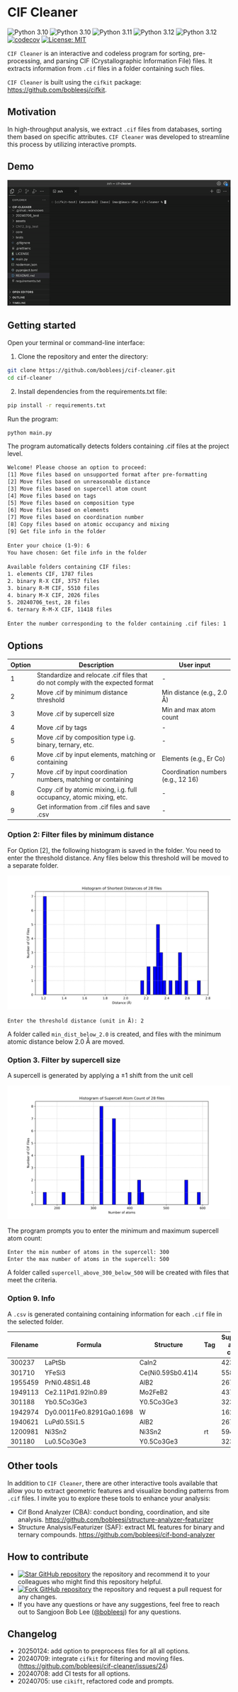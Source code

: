 # CIF Cleaner

<!-- ![Integration Tests](https://github.com/bobleesj/cif-cleaner/actions/workflows/python-run-pytest.yml/badge.svg) -->

![Python 3.10](https://img.shields.io/badge/python-3.9-blue.svg)
![Python 3.10](https://img.shields.io/badge/python-3.10-blue.svg)
![Python 3.11](https://img.shields.io/badge/python-3.11-blue.svg)
![Python 3.12](https://img.shields.io/badge/python-3.12-blue.svg)
![Python 3.12](https://img.shields.io/badge/python-3.13-blue.svg)
[![codecov](https://codecov.io/gh/bobleesj/cif-cleaner/graph/badge.svg?token=3KDQ4344V5)](https://codecov.io/gh/bobleesj/cif-cleaner)
[![License: MIT](https://img.shields.io/badge/License-MIT-yellow.svg)](https://github.com/bobleesj/cif-cleaner/blob/main/LICENSE)

`CIF Cleaner` is an interactive and codeless program for sorting,
pre-processing, and parsing CIF (Crystallographic Information File) files. It
extracts information from `.cif` files in a folder containing such files.

`CIF Cleaner` is built using the `cifkit` package:
https://github.com/bobleesj/cifkit.

## Motivation

In high-throughput analysis, we extract `.cif` files from databases, sorting
them based on specific attributes. `CIF Cleaner` was developed to streamline
this process by utilizing interactive prompts.

## Demo

![supercell demo](assets/gif/supercell-demo.gif)

## Getting started

Open your terminal or command-line interface:

1. Clone the repository and enter the directory:

```bash
git clone https://github.com/bobleesj/cif-cleaner.git
cd cif-cleaner
```

2. Install dependencies from the requirements.txt file:

```bash
pip install -r requirements.txt
```

Run the program:

```bash
python main.py
```

The program automatically detects folders containing .cif files at the project
level.

```text
Welcome! Please choose an option to proceed:
[1] Move files based on unsupported format after pre-formatting
[2] Move files based on unreasonable distance
[3] Move files based on supercell atom count
[4] Move files based on tags
[5] Move files based on composition type
[6] Move files based on elements
[7] Move files based on coordination number
[8] Copy files based on atomic occupancy and mixing
[9] Get file info in the folder

Enter your choice (1-9): 6
You have chosen: Get file info in the folder

Available folders containing CIF files:
1. elements CIF, 1787 files
2. binary R-X CIF, 3757 files
3. binary R-M CIF, 5510 files
4. binary M-X CIF, 2026 files
5. 20240706_test, 28 files
6. ternary R-M-X CIF, 11418 files

Enter the number corresponding to the folder containing .cif files: 1
```

## **Options**

| Option | Description                                                                     | User input                         |
| ------ | ------------------------------------------------------------------------------- | ---------------------------------- |
| 1      | Standardize and relocate .cif files that do not comply with the expected format | -                                  |
| 2      | Move .cif by minimum distance threshold                                         | Min distance (e.g., 2.0 Å)         |
| 3      | Move .cif by supercell size                                                     | Min and max atom count             |
| 4      | Move .cif by tags                                                               | -                                  |
| 5      | Move .cif by composition type i.g. binary, ternary, etc.                        | -                                  |
| 6      | Move .cif by input elements, matching or containing                             | Elements (e.g., Er Co)             |
| 7      | Move .cif by input coordination numbers, matching or containing                 | Coordination numbers (e.g., 12 16) |
| 8      | Copy .cif by atomic mixing, i.g. full occupancy, atomic mixing, etc.            | -                                  |
| 9      | Get information from .cif files and save .csv                                   | -                                  |

### Option 2: Filter files by minimum distance

For Option [2], the following histogram is saved in the folder. You need to
enter the threshold distance. Any files below this threshold will be moved to a
separate folder.

![histogram by minimum distance](assets/img/histogram-min-dist.png)

```text
Enter the threshold distance (unit in Å): 2
```

A folder called `min_dist_below_2.0` is created, and files with the minimum
atomic distance below 2.0 Å are moved.

### Option 3. Filter by supercell size

A supercell is generated by applying a ±1 shift from the unit cell

![Supercell size ](assets/img/histogram-supercell-size.png)

The program prompts you to enter the minimum and maximum supercell atom count:

```text
Enter the min number of atoms in the supercell: 300
Enter the max number of atoms in the supercell: 500
```

A folder called `supercell_above_300_below_500` will be created with files that
meet the criteria.

### Option 9. Info

A `.csv` is generated containing containing information for each `.cif` file in
the selected folder.

| Filename | Formula                  | Structure         | Tag | Supercell atom count | Site mixing type                 | Composition type | Min distance (Å) | Processing time (s) |
| -------- | ------------------------ | ----------------- | --- | -------------------- | -------------------------------- | ---------------- | ---------------- | ------------------- |
| 300237   | LaPtSb                   | CaIn2             |     | 423                  | full_occupancy_atomic_mixing     | 3                | 2.727            | 0.301               |
| 301710   | YFeSi3                   | Ce(Ni0.59Sb0.41)4 |     | 558                  | full_occupancy_atomic_mixing     | 3                | 2.293            | 0.329               |
| 1955459  | PrNi0.48Si1.48           | AlB2              |     | 267                  | deficiency_atomic_mixing         | 3                | 2.328            | 0.181               |
| 1949113  | Ce2.11Pd1.92In0.89       | Mo2FeB2           |     | 437                  | deficiency_atomic_mixing         | 3                | 2.431            | 0.254               |
| 301188   | Yb0.5Co3Ge3              | Y0.5Co3Ge3        |     | 323                  | deficiency_without_atomic_mixing | 3                | 1.2              | 0.183               |
| 1942974  | Dy0.0011Fe0.8291Ga0.1698 | W                 |     | 162                  | full_occupancy_atomic_mixing     | 3                | 2.514            | 0.032               |
| 1940621  | LuPd0.5Si1.5             | AlB2              |     | 267                  | deficiency_atomic_mixing         | 3                | 2.325            | 0.186               |
| 1200981  | Ni3Sn2                   | Ni3Sn2            | rt  | 594                  | full_occupancy                   | 2                | 2.503            | 0.317               |
| 301180   | Lu0.5Co3Ge3              | Y0.5Co3Ge3        |     | 323                  | deficiency_without_atomic_mixing | 3                | 1.197            | 0.187               |

## Other tools

In addition to `CIF Cleaner`, there are other interactive tools available that
allow you to extract geometric features and visualize bonding patterns from
`.cif` files. I invite you to explore these tools to enhance your analysis:

- Cif Bond Analyzer (CBA): conduct bonding, coordination, and site analysis.
  https://github.com/bobleesj/structure-analyzer-featurizer
- Structure Analysis/Featurizer (SAF): extract ML features for binary and
  ternary compounds. https://github.com/bobleesj/cif-bond-analyzer

## How to contribute

- [![Star GitHub repository](https://img.shields.io/github/stars/bobleesj/cif-cleaner.svg?style=social)](https://github.com/bobleesj/cif-cleaner/stargazers)
  the repository and recommend it to your colleagues who might find this
  repository helpful.
- [![Fork GitHub repository](https://img.shields.io/github/forks/bobleesj/cif-cleaner?style=social)](https://github.com/bobleesj/cif-cleaner/network/members)
  the repository and request a pull request for any changes.
- If you have any questions or have any suggestions, feel free to reach out to
  Sangjoon Bob Lee ([@bobleesj](https://github.com/bobleesj)) for any questions.

## Changelog

- 20250124: add option to preprocess files for all all options.
- 20240709: integrate `cifkit` for filtering and moving files.
  (https://github.com/bobleesj/cif-cleaner/issues/24)
- 20240708: add CI tests for all options.
- 20240705: use `cikift`, refactored code and prompts.
